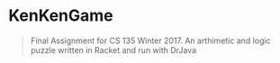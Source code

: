 # KenKenGame

> Final Assignment for CS 135 Winter 2017.
> An arthimetic and logic puzzle written in Racket and run with DrJava
